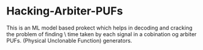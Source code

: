 # Hacking-Arbiter-PUFs
This is an ML model based prokect which helps in decoding and cracking the problem of finding \\
time taken by each signal in a cobination og arbiter PUFs. (Physical Unclonable Function) generators.
